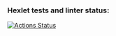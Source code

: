 ### Hexlet tests and linter status:
[![Actions Status](https://github.com/Vlamale/frontend-project-lvl4/workflows/hexlet-check/badge.svg)](https://github.com/Vlamale/frontend-project-lvl4/actions)